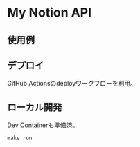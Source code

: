 # My Notion API

## 使用例


## デプロイ

GitHub Actionsのdeployワークフローを利用。

## ローカル開発

Dev Containerも準備済。

```shell
make run
```
